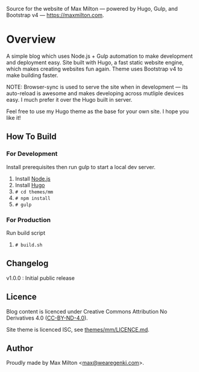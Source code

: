 Source for the website of Max Milton &mdash; powered by Hugo, Gulp, and Bootstrap v4 &mdash; <https://maxmilton.com>.

# Overview

A simple blog which uses Node.js + Gulp automation to make development and deployment easy. Site built with Hugo, a fast static website engine, which makes creating websites fun again. Theme uses Bootstrap v4 to make building faster.

NOTE: Browser-sync is used to serve the site when in development &mdash; its auto-reload is awesome and makes developing across mutliple devices easy. I much prefer it over the Hugo built in server.

Feel free to use my Hugo theme as the base for your own site. I hope you like it!

## How To Build

### For Development

Install prerequisites then run gulp to start a local dev server.

1. Install [Node.js](https://nodejs.org)
2. Install [Hugo](https://github.com/spf13/hugo/releases)
2. `# cd themes/mm`
2. `# npm install`
3. `# gulp`

### For Production

Run build script

1. `# build.sh`

## Changelog

v1.0.0
:  Initial public release

## Licence

Blog content is licenced under Creative Commons Attribution No Derivatives 4.0 ([CC-BY-ND-4.0](http://creativecommons.org/licenses/by-nd/4.0/legalcode)).

Site theme is licenced ISC, see [themes/mm/LICENCE.md](https://github.com/MaxMilton/MaxMilton.com/blob/master/themes/mm/LICENSE.md).

## Author

Proudly made by Max Milton &lt;<max@wearegenki.com>&gt;.
